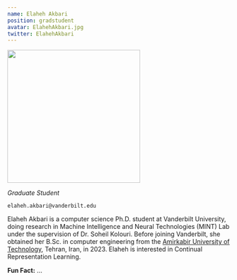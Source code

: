 ```yaml
---
name: Elaheh Akbari
position: gradstudent
avatar: ElahehAkbari.jpg
twitter: ElahehAkbari
---
```


<img width="300" src="{{site.baseurl}}/images/people/{{page.avatar}}" data-action="zoom">

_Graduate Student_<br>

<i class="fa fa-envelope-o"></i> `elaheh.akbari@vanderbilt.edu`

Elaheh Akbari is a computer science Ph.D. student at Vanderbilt University, doing research in Machine Intelligence and Neural Technologies (MINT) Lab under the supervision of Dr. Soheil Kolouri. Before joining Vanderbilt, she obtained her B.Sc. in computer engineering from the [Amirkabir University of Technology](https://aut.ac.ir/en), Tehran, Iran, in 2023. Elaheh is interested in Continual Representation Learning.

**Fun Fact:** ...
